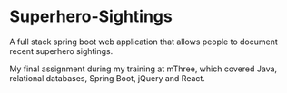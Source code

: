 # Superhero-Sightings
A full stack spring boot web application that allows people to document recent superhero sightings. 

My final assignment during my training at mThree, which covered Java, relational databases, Spring Boot, jQuery and React.
